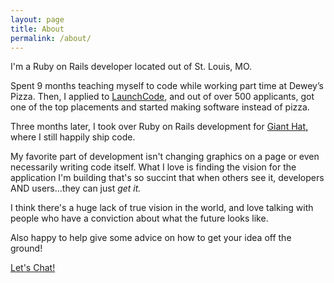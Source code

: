 ```yaml
---
layout: page
title: About
permalink: /about/
---
```


I'm a Ruby on Rails developer located out of St. Louis, MO.

Spent 9 months teaching myself to code while working part time at Dewey’s Pizza. Then, I applied to <a href="https://www.launchcode.org/">LaunchCode</a>, and out of over 500 applicants, got one of the top placements and started making software instead of pizza.

Three months later, I took over Ruby on Rails development for <a href="https://gianthatworks.com/">Giant Hat,</a> where I still happily ship code.

My favorite part of development isn't changing graphics on a page or even necessarily writing code itself. What I love is finding the vision for the application I'm building that's so succint that when others see it, developers AND users...they can just <i>get it.</i>

I think there's a huge lack of true vision in the world, and love talking with people who have a conviction about what the future looks like.

Also happy to help give some advice on how to get your idea off the ground!

<p class="text-center">
  <a href="mailto:chris.m.zempel@gmail.com" target="_top" class="btn btn-success text-center">Let's Chat!</a>
</p>

